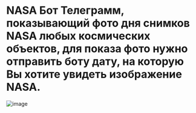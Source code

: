# NASA Бот Телеграмм, показывающий фото дня снимков NASA любых космических объектов, для показа фото нужно отправить боту дату, на которую Вы хотите увидеть изображение NASA.
![image](https://user-images.githubusercontent.com/108462820/209180171-e9e7974e-10b5-4317-bb29-0c07021b2cb3.png)

